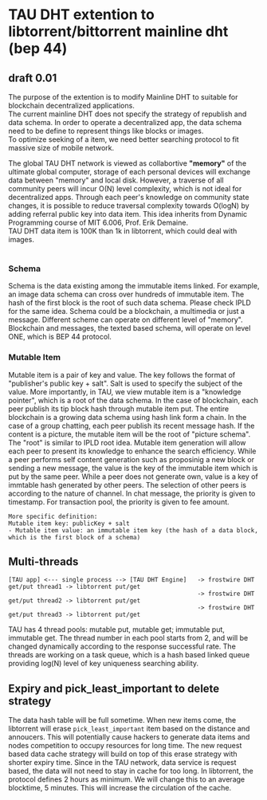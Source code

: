 # TAU DHT extention to libtorrent/bittorrent mainline dht (bep 44)
## draft 0.01
The purpose of the extention is to modify Mainline DHT to suitable for blockchain decentralized applications. <br>
The current mainline DHT does not specify the strategy of republish and data schema. In order to operate a decentralized app, the data schema need to be define to represent things like blocks or images. <br>
To optimize seeking of a item, we need better searching protocol to fit massive size of mobile network.  <br>

The global TAU DHT network is viewed as collabortive **"memory"** of the ultimate global computer, storage of each personal devices will exchange data between "memory" and local disk. However, a traverse of all community peers will incur O(N) level complexity, which is not ideal for decentralized apps. Through each peer's knowledge on community state changes, it is possible to reduce traversal complexity towards O(logN) by adding referral public key into data item.  This idea inherits from Dynamic Programming course of MIT 6.006, Prof. Erik Demaine.
<br>
TAU DHT data item is 100K than 1k in libtorrent, which could deal with images.  
<br>

### Schema
Schema is the data existing among the immutable items linked. For example, an image data schema can cross over hundreds of immutable item. The hash of the first block is the root of such data schema. Please check IPLD for the same idea.
Schema could be a blockchain, a multimedia or just a message. 
Different scheme can operate on different level of "memory". Blockchain and messages, the texted based schema, will operate on level ONE, which is BEP 44 protocol. 
### Mutable Item
Mutable item is a pair of key and value. The key follows the format of "publisher's public key + salt". Salt is used to specify the subject of the value. More importantly, in TAU, we view mutable item is a "knowledge pointer", which is a root of the data schema. 
In the case of blockchain, each peer publish its tip block hash through mutable item put. The entire blockchain is a growing data schema using hash link form a chain. In the case of a group chatting, each peer publish its recent message hash. If the content is a picture, the mutable item will be the root of "picture schema". The "root" is similar to IPLD root idea. 
Mutable item generation will allow each peer to present its knowledge to enhance the search efficiency.
While a peer performs self content generation such as proposinig a new block or sending a new message, the value is the key of the immutable item which is put by the same peer. 
While a peer does not generate own, value is a key of immtable hash generated by other peers. The selection of other peers is according to the nature of channel. In chat message, the priority is given to timestamp. For transaction pool, the priority is given to fee amount.
```
More specific definition: 
Mutable item key: publicKey + salt
- Mutable item value: an immutable item key (the hash of a data block, which is the first block of a schema)
```
## Multi-threads
```
[TAU app] <--- single process --> [TAU DHT Engine]   -> frostwire DHT get/put thread1 -> libtorrent put/get
                                                     -> frostwire DHT get/put thread2 -> libtorrent put/get
                                                     -> frostwire DHT get/put thread3 -> libtorrent put/get
```
TAU has 4 thread pools: mutable put, mutable get; immutable put, immutable get. The thread number in each pool starts from 2, and will be changed dynamically according to the response successful rate. The threads are working on a task queue, which is a hash based linked queue providing log(N) level of key uniqueness searching ability. 

## Expiry and pick_least_important to delete strategy
The data hash table will be full sometime. When new items come, the libtorrent will erase `pick_least_important` item based on the distance and annoucers. This will potentially cause hackers to generate data items and nodes competition to occupy resources for long time. 
The new request based data cache strategy will build on top of this erase strategy with shorter expiry time. Since in the TAU network, data service is request based, the data will not need to stay in cache for too long. In libtorrent, the protocol defines 2 hours as minimum. We will change this to an average blocktime, 5 minutes. This will increase the circulation of the cache. 
